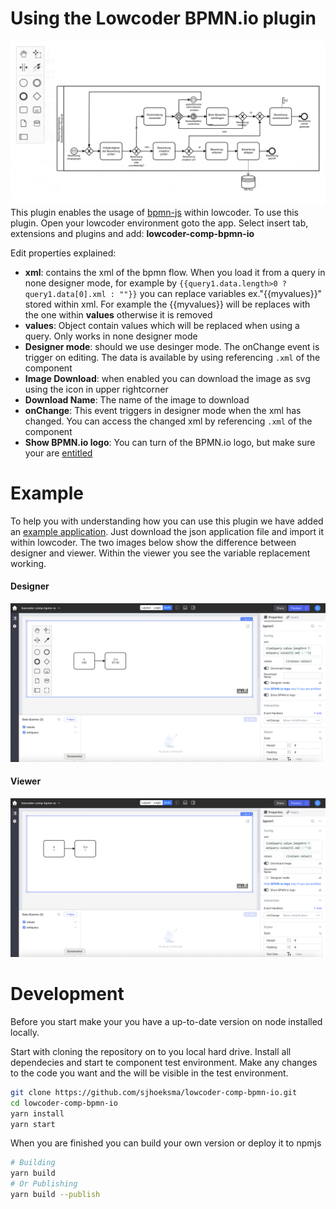 # Using the Lowcoder BPMN.io plugin

![bpmn-js](https://github.com/sjhoeksma/lowcoder-comp-bpmn-io/blob/main/images/bpmn-js.gif?raw=true)
This plugin enables the usage of [bpmn-js](https://bpmn-js.io) within lowcoder. To use this plugin. Open your lowcoder environment goto the app. Select insert tab, extensions and plugins and add: **lowcoder-comp-bpmn-io**

Edit properties explained:
* **xml**: contains the xml of the bpmn flow. When you load it from a query in none designer mode, for example by `{{query1.data.length>0 ? query1.data[0].xml : ""}}` you can replace variables ex."{{myvalues}}" stored within xml. For example the {{myvalues}} will be replaces with the one within **values** otherwise it is removed
* **values**: Object contain values which will be replaced when using a query. Only works in none designer mode
* **Designer mode**: should we use desinger mode. The onChange event is trigger on editing. The data is available by using referencing `.xml` of the component
* **Image Download**: when enabled you can download the image as svg using the icon in upper rightcorner
* **Download Name**: The name of the image to download
* **onChange**: This event triggers in designer mode when the xml has changed. You can access the changed xml by referencing `.xml` of the component
* **Show BPMN.io logo**: You can turn of the BPMN.io logo, but make sure your are [entitled](https://forum.bpmn.io/t/license-questions/85)

# Example
To help you with understanding how you can use this plugin we have added an [example application](https://github.com/sjhoeksma/lowcoder-comp-bpmn-io/blob/main/examples/lowcoder-comp-bpmn-io.json?raw=true). Just download the json application file and import it within lowcoder. The two images below show the difference between designer and viewer. Within the viewer you see the variable replacement working. 

#### Designer 
![designer](https://github.com/sjhoeksma/lowcoder-comp-bpmn-io/blob/main/images/designer-example.png?raw=true)

#### Viewer
![viewer](https://github.com/sjhoeksma/lowcoder-comp-bpmn-io/blob/main/images/viewer-example.png?raw=true)

# Development

Before you start make your you have a up-to-date version on node installed locally.

Start with cloning the repository on to you local hard drive. Install all dependecies and start te component test environment. Make any changes to the code you want and the will be visible in the test environment. 

```bash
git clone https://github.com/sjhoeksma/lowcoder-comp-bpmn-io.git
cd lowcoder-comp-bpmn-io
yarn install
yarn start
```

When you are finished you can build your own version or deploy it to npmjs

```bash
# Building
yarn build 
# Or Publishing
yarn build --publish
```